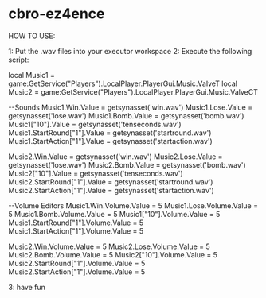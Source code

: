 # cbro-ez4ence

HOW TO USE:

1: Put the .wav files into your executor workspace
2: Execute the following script: 
   
local Music1 = game:GetService("Players").LocalPlayer.PlayerGui.Music.ValveT
local Music2 = game:GetService("Players").LocalPlayer.PlayerGui.Music.ValveCT


--Sounds
Music1.Win.Value = getsynasset('win.wav')
Music1.Lose.Value = getsynasset('lose.wav')
Music1.Bomb.Value = getsynasset('bomb.wav')
Music1["10"].Value = getsynasset('tenseconds.wav')
Music1.StartRound["1"].Value = getsynasset('startround.wav')
Music1.StartAction["1"].Value = getsynasset('startaction.wav')

Music2.Win.Value = getsynasset('win.wav')
Music2.Lose.Value = getsynasset('lose.wav')
Music2.Bomb.Value = getsynasset('bomb.wav')
Music2["10"].Value = getsynasset('tenseconds.wav')
Music2.StartRound["1"].Value = getsynasset('startround.wav')
Music2.StartAction["1"].Value = getsynasset('startaction.wav')

--Volume Editors
Music1.Win.Volume.Value = 5
Music1.Lose.Volume.Value = 5
Music1.Bomb.Volume.Value = 5
Music1["10"].Volume.Value = 5
Music1.StartRound["1"].Volume.Value = 5
Music1.StartAction["1"].Volume.Value = 5

Music2.Win.Volume.Value = 5
Music2.Lose.Volume.Value = 5
Music2.Bomb.Volume.Value = 5
Music2["10"].Volume.Value = 5
Music2.StartRound["1"].Volume.Value = 5
Music2.StartAction["1"].Volume.Value = 5

3: have fun
